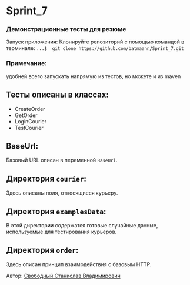 # Sprint_7


### Демонстрационные тесты для резюме

Запуск приложения:
Клонируйте репозиторий с помощью командой в терминале:
```...$  git clone https://github.com/batmaann/Sprint_7.git```



### Примечание:
удобней всего запускать напрямую из тестов, но можете и из maven

## Тесты описаны в классах:
- CreateOrder
- GetOrder
- LoginCourier
- TestCourier

## BaseUrl:
Базовый URL описан в переменной `BaseUrl`.

## Директория `courier`:
Здесь описаны поля, относящиеся курьеру.

## Директория `examplesData`:
В этой директории содержатся готовые случайные данные, используемые для тестирования курьеров.

## Директория `order`:
Здесь описан принцип взаимодействия с базовым HTTP.






Автор: [Свободный Станислав Владимирович](https://t.me/mark1994)

